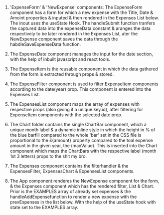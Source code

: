 1. 'ExpenseForm' & 'NewExpense' components:
The ExpenseForm component has a form for which a new expense with the Title, Date & Amoint properties & inputed & then rendered in the Expenses List below. The inout uses the useState Hook. The handleSubmit function tranfers the captured data into the expenseData constant & aranges the data respectively to be later rendered in the Expenses List, ater the NewExpense component saves the data through the habdleSaveExpenseData function.

2. The ExpenseDate component manages the input for the date section, with the help of inbuilt javascript and react tools.

3. The ExpenseItem is the reusable component in which the data gathered from the form is extracted through props & stored.

4. The ExpenseFilter component is used to filter ExpenseItem components according to the date(year) prop. This component is entered into the Expenses List.

5. The ExpensesList component maps the array of expenses with respective props (also giving it a unique key.id), after filtering for ExpenseItem components with the selected date prop.

6. The Chart folder contains the single ChartBar component, which a unique month label & a dynamic inline style in which the height in % of the blue barfill compared to the whole 'bar' set in the CSS file is proportional to the £{amount} property compared to the toal expense amount in the given year, the (maxValue). This is inserted into the Chart component which maps the ChartBars with the respective label (month 1st 3 letters) props to the shit my bro.

7. The Expenses component contains the filterhandler & the ExpensesFilter, ExpensesChart & ExpensesList components.

8. The App component renderes the NewExpense component for the form, & the Expenses component which has the rendered filter, List & Chart. Prior is the EXAMPLES array of already set expenses & the handleAddExpensefunction to render a new expense with the prevExpenses in the list below. With the help of the useState hook with state set to the EXAMPLES array.